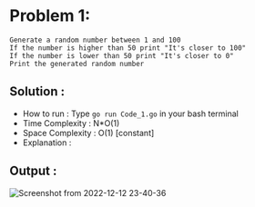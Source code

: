 # Problem 1:
```
Generate a random number between 1 and 100
If the number is higher than 50 print "It's closer to 100"
If the number is lower than 50 print "It's closer to 0"
Print the generated random number
```

## Solution : 

* How to run : Type `go run Code_1.go` in your bash terminal
* Time Complexity : N*O(1)
* Space Complexity : O(1) [constant]
* Explanation :

## Output :
![Screenshot from 2022-12-12 23-40-36](https://user-images.githubusercontent.com/73513838/207122870-4ac7527a-bda0-4be6-b7f5-3c4ddb516bbc.png)
